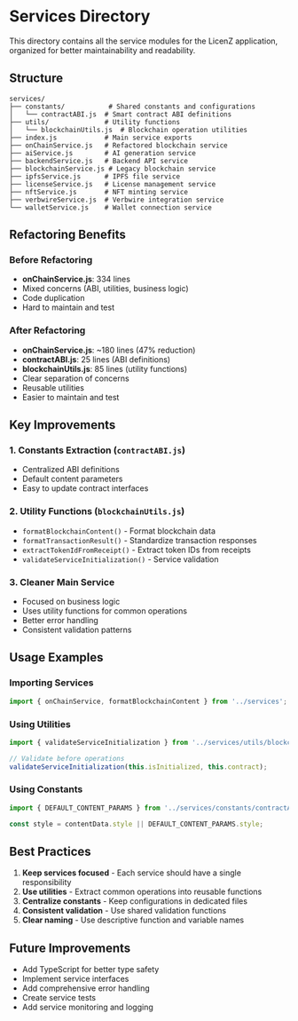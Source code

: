 # Services Directory

This directory contains all the service modules for the LicenZ application, organized for better maintainability and readability.

## Structure

```
services/
├── constants/           # Shared constants and configurations
│   └── contractABI.js  # Smart contract ABI definitions
├── utils/              # Utility functions
│   └── blockchainUtils.js  # Blockchain operation utilities
├── index.js            # Main service exports
├── onChainService.js   # Refactored blockchain service
├── aiService.js        # AI generation service
├── backendService.js   # Backend API service
├── blockchainService.js # Legacy blockchain service
├── ipfsService.js      # IPFS file service
├── licenseService.js   # License management service
├── nftService.js       # NFT minting service
├── verbwireService.js  # Verbwire integration service
└── walletService.js    # Wallet connection service
```

## Refactoring Benefits

### Before Refactoring
- **onChainService.js**: 334 lines
- Mixed concerns (ABI, utilities, business logic)
- Code duplication
- Hard to maintain and test

### After Refactoring
- **onChainService.js**: ~180 lines (47% reduction)
- **contractABI.js**: 25 lines (ABI definitions)
- **blockchainUtils.js**: 85 lines (utility functions)
- Clear separation of concerns
- Reusable utilities
- Easier to maintain and test

## Key Improvements

### 1. Constants Extraction (`contractABI.js`)
- Centralized ABI definitions
- Default content parameters
- Easy to update contract interfaces

### 2. Utility Functions (`blockchainUtils.js`)
- `formatBlockchainContent()` - Format blockchain data
- `formatTransactionResult()` - Standardize transaction responses
- `extractTokenIdFromReceipt()` - Extract token IDs from receipts
- `validateServiceInitialization()` - Service validation

### 3. Cleaner Main Service
- Focused on business logic
- Uses utility functions for common operations
- Better error handling
- Consistent validation patterns

## Usage Examples

### Importing Services
```javascript
import { onChainService, formatBlockchainContent } from '../services';
```

### Using Utilities
```javascript
import { validateServiceInitialization } from '../services/utils/blockchainUtils';

// Validate before operations
validateServiceInitialization(this.isInitialized, this.contract);
```

### Using Constants
```javascript
import { DEFAULT_CONTENT_PARAMS } from '../services/constants/contractABI';

const style = contentData.style || DEFAULT_CONTENT_PARAMS.style;
```

## Best Practices

1. **Keep services focused** - Each service should have a single responsibility
2. **Use utilities** - Extract common operations into reusable functions
3. **Centralize constants** - Keep configurations in dedicated files
4. **Consistent validation** - Use shared validation functions
5. **Clear naming** - Use descriptive function and variable names

## Future Improvements

- Add TypeScript for better type safety
- Implement service interfaces
- Add comprehensive error handling
- Create service tests
- Add service monitoring and logging


